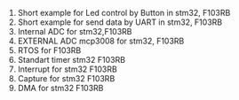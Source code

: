 1. Short example for Led control by Button in stm32, F103RB   
2. Short example for send data by UART in stm32, F103RB   
3. Internal ADC for stm32,F103RB  
4. EXTERNAL ADC mcp3008 for stm32, F103RB   
5. RTOS for F103RB 
6. Standart timer stm32 F103RB  
7. Interrupt for stm32 F103RB  
8. Capture for stm32 F103RB
9. DMA for stm32 F103RB
